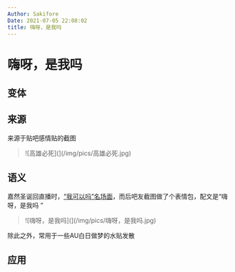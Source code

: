 ```yaml
---
Author: Sakifore
Date: 2021-07-05 22:08:02
title: 嗨呀，是我吗
---
```

# 嗨呀，是我吗

## 变体

## 来源

来源于贴吧感情贴的截图

>![高雄必死](](/img/pics/高雄必死.jpg)

## 语义

嘉然圣诞回直播时，[“我可以吗”名场面](https://www.bilibili.com/video/BV1uq4y1J7Pq)，而后吧友截图做了个表情包，配文是“嗨呀，是我吗
”
>![嗨呀，是我吗](](/img/pics/嗨呀，是我吗.jpg)

除此之外，常用于一些AU白日做梦的水贴发散

## 应用